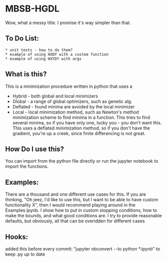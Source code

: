# MBSB-HGDL
Wow, what a messy title. I promise it's way simpler than that.

## To Do List:
    * unit tests - how to do them?
    * example of using HXDY with a custom function
    * example of using HXYDY with args    
    
## What is this?
This is a minimization procedure written in python that uses a 
* Hybrid - both global and local minimizers
* Global - a range of global optimizers, such as genetic alg.
* Deflated - found minima are avoided by the local minimizer
* Local - local minimization method, such as Newton's method
minimization scheme to find minima in a function.
This tries to find several minima, so if you have only one, lucky you - you don't want this.
This uses a deflated minimization method, so if you don't have the gradient, you're up a creek, since finite differencing is not great.

## How Do I use this?
You can import from the python file directly or run the jupyter notebook to import the functions.

## Examples:
There are a thousand and one different use cases for this. If you are thinking, "Oh jeez, I'd like to use this, but I want to be able to have custom functionality X", then I would recommend playing around in the Examples.ipynb. I show how to put in custom stopping conditions, how to make the bounds, and what good conditions are. I try to provide reasonable defaults, but obviously, all that can be overidden for different cases

## Hooks:
added this before every commit: "jupyter nbconvert --to python *.ipynb" to keep .py up to date

